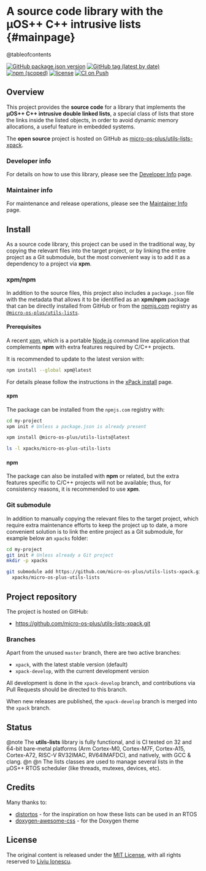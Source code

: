 # A source code library with the µOS++ C++ intrusive lists  {#mainpage}

@tableofcontents

[![GitHub package.json version](https://img.shields.io/github/package-json/v/micro-os-plus/utils-lists-xpack)](https://github.com/micro-os-plus/utils-lists-xpack/blob/xpack/package.json)
[![GitHub tag (latest by date)](https://img.shields.io/github/v/tag/micro-os-plus/utils-lists-xpack)](https://github.com/micro-os-plus/utils-lists-xpack/tags/)
[![npm (scoped)](https://img.shields.io/npm/v/@micro-os-plus/utils-lists.svg?color=blue)](https://www.npmjs.com/package/@micro-os-plus/utils-lists/)
[![license](https://img.shields.io/github/license/micro-os-plus/utils-lists-xpack)](https://github.com/micro-os-plus/utils-lists-xpack/blob/xpack/LICENSE)
[![CI on Push](https://github.com/micro-os-plus/utils-lists-xpack/actions/workflows/CI.yml/badge.svg)](https://github.com/micro-os-plus/utils-lists-xpack/actions/workflows/CI.yml)

## Overview

This project provides the **source code** for a library
that implements the **µOS++ C++ intrusive double linked lists**,
a special class of lists that store the links inside the listed objects,
in order to avoid dynamic memory allocations, a useful feature in embedded
systems.

The **open source** project is hosted on GitHub as
[micro-os-plus/utils-lists-xpack](https://github.com/micro-os-plus/utils-lists-xpack).

### Developer info

For details on how to use this library, please see the
[Developer Info](website/pages/developer.md) page.

### Maintainer info

For maintenance and release operations, please see the
[Maintainer Info](website/pages/maintainer.md) page.

## Install

As a source code library, this project can be used in the traditional way,
by copying the relevant files into the target project, or by linking
the entire project as a Git submodule,
but the most convenient way is to add it as a dependency to a
project via **xpm**.

### xpm/npm

In addition to the source files, this project also includes a
`package.json` file with the metadata that allows it to be identified as an
**xpm/npm** package that can be directly installed from GitHub or
from the [npmjs.com](https://www.npmjs.com) registry as
[`@micro-os-plus/utils-lists`](https://www.npmjs.com/package/@micro-os-plus/utils-lists).

#### Prerequisites

A recent [xpm](https://xpack.github.io/xpm/),
which is a portable [Node.js](https://nodejs.org/) command line application
that complements **npm** with extra features required by C/C++ projects.

It is recommended to update to the latest version with:

```sh
npm install --global xpm@latest
```

For details please follow the instructions in the
[xPack install](https://xpack.github.io/install/) page.

#### xpm

The package can be installed from the `npmjs.com` registry with:

```sh
cd my-project
xpm init # Unless a package.json is already present

xpm install @micro-os-plus/utils-lists@latest

ls -l xpacks/micro-os-plus-utils-lists
```

#### npm

The package can also be installed with **npm** or related, but
the extra features specific to C/C++ projects will not be available;
thus, for consistency reasons, it is recommended to use **xpm**.

### Git submodule

In addition to manually copying the relevant files to the target
project, which require extra maintenance efforts to keep the
project up to date, a more convenient
solution is to link the entire project as a Git submodule,
for example below an `xpacks` folder:

```sh
cd my-project
git init # Unless already a Git project
mkdir -p xpacks

git submodule add https://github.com/micro-os-plus/utils-lists-xpack.git \
  xpacks/micro-os-plus-utils-lists
```

## Project repository

The project is hosted on GitHub:

- <https://github.com/micro-os-plus/utils-lists-xpack.git>

### Branches

Apart from the unused `master` branch, there are two active branches:

- `xpack`, with the latest stable version (default)
- `xpack-develop`, with the current development version

All development is done in the `xpack-develop` branch, and contributions via
Pull Requests should be directed to this branch.

When new releases are published, the `xpack-develop` branch is merged
into the `xpack` branch.

## Status

@note
The **utils-lists** library is fully functional, and is
CI tested on 32 and 64-bit bare-metal platforms (Arm Cortex-M0,
Cortex-M7F, Cortex-A15, Cortex-A72, RISC-V RV32IMAC, RV64IMAFDC),
and natively, with GCC & clang.
@n
@n
The lists classes are used to manage several
lists in the µOS++ RTOS scheduler (like threads, mutexes, devices, etc).


## Credits

Many thanks to:

- [distortos](https://distortos.org) - for the inspiration on how these lists
  can be used in an RTOS
- [doxygen-awesome-css](https://jothepro.github.io/doxygen-awesome-css/) -
for the Doxygen theme

## License

The original content is released under the
[MIT License](https://opensource.org/licenses/MIT/),
with all rights reserved to
[Liviu Ionescu](https://github.com/ilg-ul/).
